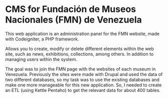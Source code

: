 # CMS for Fundación de Museos Nacionales (FMN) de Venezuela 
This web application is an administration panel for the FMN website, made with Codeigniter, a PHP framework.

Allows you to create, modify or delete different elements within the web site, such as news, exhibitions, collections, among others. In addition to managing users within the system.

The goal was to join the FMN page with the websites of each museum in Venezuela. Previously the sites were made with Drupal and used the data of two different databases, so my task was to use the existing databases and make one more manageable for this new application. So, I needed to create an ETL (using Kettle Pentaho) to get the relevant data for about 400 tables.